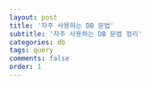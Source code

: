 ```yaml
---
layout: post
title: '자주 사용하는 DB 문법'
subtitle: '자주 사용하는 DB 문법 정리'
categories: db
tags: query
comments: false
order: 1
---
```


